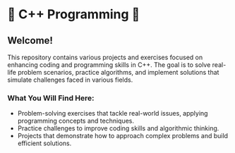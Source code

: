 
# 🔧 C++ Programming 🔧

## Welcome!

This repository contains various projects and exercises focused on enhancing coding and programming skills in C++. The goal is to solve real-life problem scenarios, practice algorithms, and implement solutions that simulate challenges faced in various fields.

### What You Will Find Here:
- Problem-solving exercises that tackle real-world issues, applying programming concepts and techniques.
- Practice challenges to improve coding skills and algorithmic thinking.
- Projects that demonstrate how to approach complex problems and build efficient solutions.
